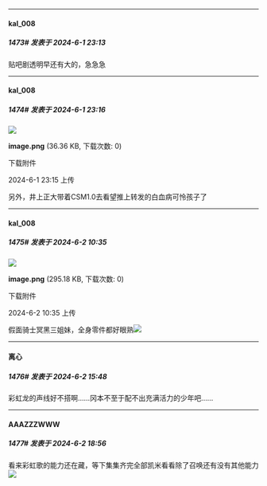 ﻿
*****

####  kal_008  
##### 1473#       发表于 2024-6-1 23:13

贴吧剧透明早还有大的，急急急

*****

####  kal_008  
##### 1474#       发表于 2024-6-1 23:16

<img src="https://img.saraba1st.com/forum/202406/01/231541bqrrwpxk4p30or6s.png" referrerpolicy="no-referrer">

<strong>image.png</strong> (36.36 KB, 下载次数: 0)

下载附件

2024-6-1 23:15 上传

另外，井上正大带着CSM1.0去看望推上转发的白血病可怜孩子了


*****

####  kal_008  
##### 1475#       发表于 2024-6-2 10:35

<img src="https://img.saraba1st.com/forum/202406/02/103517wzca5p4p06pba5fn.png" referrerpolicy="no-referrer">

<strong>image.png</strong> (295.18 KB, 下载次数: 0)

下载附件

2024-6-2 10:35 上传

假面骑士冥黑三姐妹，全身零件都好眼熟<img src="https://static.saraba1st.com/image/smiley/face2017/053.png" referrerpolicy="no-referrer">


*****

####  离心  
##### 1476#       发表于 2024-6-2 15:48

彩虹龙的声线好不搭啊……冈本不至于配不出充满活力的少年吧……


*****

####  AAAZZZWWW  
##### 1477#       发表于 2024-6-2 18:56

看来彩虹歌的能力还在藏，等下集集齐完全部凯米看看除了召唤还有没有其他能力<img src="https://static.saraba1st.com/image/smiley/face2017/018.png" referrerpolicy="no-referrer">

